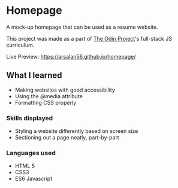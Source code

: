 # Homepage

A mock-up homepage that can be used as a resume website.

This project was made as a part of [The Odin Project](https://www.theodinproject.com/)'s full-stack JS curriculum.

Live Preview: https://arsalan56.github.io/homepage/

## What I learned

-   Making websites with good accessibility
-   Using the @media attribute
-   Formatting CSS properly

### Skills displayed

-   Styling a website differently based on screen size
-   Sectioning out a page neatly, part-by-part

### Languages used

-   HTML 5
-   CSS3
-   ES6 Javascript
